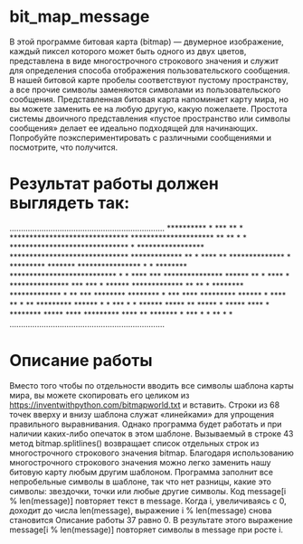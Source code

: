 # bit_map_message
В этой программе битовая карта (bitmap) — двумерное изображение, каждый пиксел которого может быть одного из двух цветов, представлена в виде многострочного строкового значения и служит для определения способа отображения пользовательского сообщения. В нашей битовой карте пробелы соответствуют пустому пространству, а все прочие символы заменяются символами из пользовательского сообщения. Представленная битовая карта напоминает карту мира, но вы можете заменить ее на любую другую, какую пожелаете. Простота системы двоичного представления «пустое пространство или символы сообщения» делает ее идеально подходящей для начинающих. Попробуйте поэкспериментировать с различными сообщениями и посмотрите, что получится.

# Результат работы должен выглядеть так:

....................................................................
    **********   *  *** **  *      ******************************
    ********************* ** ** *  * ****************************** *
         *****************       ******************************
          *************          **  * **** ** ************** *
           *********            *******   **************** * *
            ********           ***************************  *
            * **** ***         *************** ******  ** *
               ****  *         ***************   *** ***  *
                 ******         *************    **   **  *
                 ********        *************    *  ** ***
                   ********         ********          * *** ****
                   *********         ******  *        **** ** * **
                   *********         ****** * *           *** *   *
                     ******          ***** **             *****   *
                     *****            **** *            ********
                    *****             ****              *********
                    ****              **                 *******   *
                    ***                                       *    *
                    **     *                    *
....................................................................

# Описание работы
Вместо того чтобы по отдельности вводить все символы шаблона карты мира, вы можете скопировать его целиком из https://inventwithpython.com/bitmapworld.txt и вставить. Строки из 68 точек вверху и внизу шаблона служат «линейками» для упрощения правильного выравнивания. Однако программа будет работать и при наличии каких-либо опечаток в этом шаблоне.
Вызываемый в строке 43 метод bitmap.splitlines() возвращает список отдельных строк из многострочного строкового значения bitmap. Благодаря использованию многострочного строкового значения можно легко заменить нашу битовую карту любым другим шаблоном. Программа заполнит все непробельные символы в шаблоне, так что нет разницы, какие это символы: звездочки, точки или любые другие символы.
Код message[i % len(message)] повторяет текст в message. Когда i, увеличиваясь с 0, доходит до числа len(message), выражение i % len(message) снова становится
Описание работы 37
равно 0. В результате этого выражение message[i % len(message)] повторяет символы в message при росте i.

